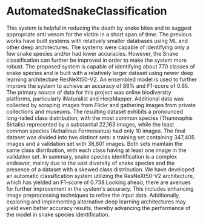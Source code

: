 # AutomatedSnakeClassification
This system is helpful in reducing the  death by snake bites and to suggest  appropriate anti venom for the victim in  a short span of time. The previous works have built systems with relatively smaller databases using ML and other deep architectures.
The systems were capable of identifying only a few snake species and/or had lower accuracies. However, the Snake classification can further be improved in order to make the system more robust. The proposed system is capable of identifying about 770 classes of snake species and is built with a relatively larger dataset using newer deep learning architecture ResNeXt50-V2. An ensembled model is used to further improve the system to achieve an accuracy of 86% and F1-score of 0.65.
The primary source of data for this project was online biodiversity platforms, particularly iNaturalist and HerpMapper. Additional data was collected by scraping images from Flickr and gathering images from private collections and museums. The resulting dataset exhibits a pronounced long-tailed class distribution, with the most common species (Thamnophis Sirtalis) represented by a substantial 22,163 images, while the least common species (Achalinus Formosanus) had only 10 images. The final dataset was divided into two distinct sets: a training set containing 347,405 images and a validation set with 38,601 images. Both sets maintain the same class distribution, with each class having at least one image in the validation set.
In summary, snake species identification is a complex endeavor, mainly due to the vast diversity of snake species and the presence of a dataset with a skewed class distribution. We have developed an automatic classification system utilizing the ResNeXt50-V2 architecture, which has yielded an F1-score of 0.738.Looking ahead, there are avenues for further improvement in the system's accuracy. This includes enhancing image preprocessing techniques to refine the input data. Additionally, exploring and implementing alternative deep learning architectures may yield even better accuracy results, thereby advancing the performance of the model in snake species identification.

